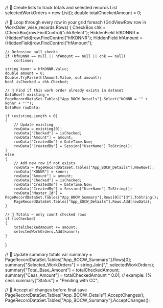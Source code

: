 // 🔹 Create lists to track totals and selected records
List<string> selectedWorkOrders = new List<string>();
double totalCheckedAmount = 0;

// 🔹 Loop through every row in your grid
foreach (GridViewRow row in WorkOder_wise_records.Rows)
{
    CheckBox chk = (CheckBox)row.FindControl("chkSelect");
    HiddenField hfKONNR = (HiddenField)row.FindControl("hfKONNR");
    HiddenField hfAmount = (HiddenField)row.FindControl("hfAmount");

    // Defensive null checks
    if (hfKONNR == null || hfAmount == null || chk == null)
        continue;

    string konnr = hfKONNR.Value;
    double amount = 0;
    Double.TryParse(hfAmount.Value, out amount);
    bool isChecked = chk.Checked;

    // 🔹 Find if this work order already exists in dataset
    DataRow[] existing = PageRecordDataSet.Tables["App_BOCW_Details"].Select("KONNR = '" + konnr + "'");
    DataRow rowData;

    if (existing.Length > 0)
    {
        // Update existing
        rowData = existing[0];
        rowData["Checked"] = isChecked;
        rowData["Amount"] = amount;
        rowData["CreatedOn"] = DateTime.Now;
        rowData["CreatedBy"] = Session["UserName"].ToString();
    }
    else
    {
        // Add new row if not exists
        rowData = PageRecordDataSet.Tables["App_BOCW_Details"].NewRow();
        rowData["KONNR"] = konnr;
        rowData["Amount"] = amount;
        rowData["Checked"] = isChecked;
        rowData["CreatedOn"] = DateTime.Now;
        rowData["CreatedBy"] = Session["UserName"].ToString();
        rowData["Master_Id"] = PageRecordDataSet.Tables["App_BOCW_Summary"].Rows[0]["Id"].ToString();
        PageRecordDataSet.Tables["App_BOCW_Details"].Rows.Add(rowData);
    }

    // 🔹 Totals — only count checked rows
    if (isChecked)
    {
        totalCheckedAmount += amount;
        selectedWorkOrders.Add(konnr);
    }
}

// 🔹 Update summary totals
var summary = PageRecordDataSet.Tables["App_BOCW_Summary"].Rows[0];
summary["Selected_WorkOrders"] = string.Join(",", selectedWorkOrders);
summary["Total_Base_Amount"] = totalCheckedAmount;
summary["Cess_Amount"] = totalCheckedAmount * 0.01; // example: 1% cess
summary["Status"] = "Pending with CC";

// 🔹 Accept all changes before final save
PageRecordDataSet.Tables["App_BOCW_Details"].AcceptChanges();
PageRecordDataSet.Tables["App_BOCW_Summary"].AcceptChanges();
